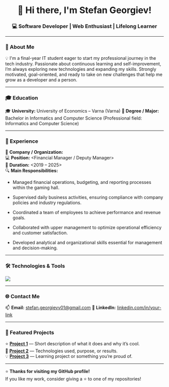 <h1 align="center">👋 Hi there, I'm Stefan Georgiev!</h1>
<h3 align="center">💻 Software Developer | Web Enthusiast | Lifelong Learner</h3>

---

### 🚀 About Me
💡 I'm a final-year IT student eager to start my professional journey in the tech industry. Passionate about continuous learning and self-improvement, I’m always exploring new technologies and expanding my skills. Strongly motivated, goal-oriented, and ready to take on new challenges that help me grow as a developer and a person.

---

### 🎓 Education
🎓 **University:** University of Economics – Varna (Varna)
📘 **Degree / Major:** Bachelor in Informatics and Computer Science (Professional field: Informatics and Computer Science)  

---

### 💼 Experience
🏢 **Company / Organization:** <Efbet Gaming Hall>  
💻 **Position:** <Financial Manager / Deputy Manager>  
📆 **Duration:** <2019 – 2025>  
🔍 **Main Responsibilities:**

- Managed financial operations, budgeting, and reporting processes within the gaming hall.

- Supervised daily business activities, ensuring compliance with company policies and industry regulations.

- Coordinated a team of employees to achieve performance and revenue goals.

- Collaborated with upper management to optimize operational efficiency and customer satisfaction.

- Developed analytical and organizational skills essential for management and decision-making.

---

### 🛠️ Technologies & Tools
<p align="left">
  <!-- Replace icons with the ones you use most -->
  <img src="https://skillicons.dev/icons?i=html,css,js,php,laravel,mysql,git,github,vscode,linux,python,react" />
</p>

---

### 🌐 Contact Me
📫 **Email:** stefan.georgievv01@gmail.com 
💼 **LinkedIn:** [linkedin.com/in/your-link](https://linkedin.com/in/your-link)  

---

### 📂 Featured Projects
⭐ [**Project 1**](https://github.com/yourusername/project1) — Short description of what it does and why it’s cool.  
🚀 [**Project 2**](https://github.com/yourusername/project2) — Technologies used, purpose, or results.  
💡 [**Project 3**](https://github.com/yourusername/project3) — Learning project or something you’re proud of.

---

⭐ **Thanks for visiting my GitHub profile!**  
If you like my work, consider giving a ⭐ to one of my repositories!
